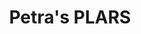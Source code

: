 ---
layout: default-nav
type: card
formsum:
sortorder: 1.0
appsused:
title: "Petra's PLARS"
level: 
brightspace: 
submission:
links:
video: 
downloads: "https://www.dropbox.com/s/cybs3ns0lfgyleh/petra-plar-files.zip?dl=1"
description: |
  This page includes all the assignments you need to do to prove your prior learning for level 1 Graphic Design courses.
details: |
  ## Courses Needing PLAR

  - DSN1560 Typography I
  - DSN1561 Graphic Design I
  - DSN1562 Computer Graphics I
  - DSN1674 Web Development I
  - DSN1694 Illustration I (Equivalent: DSN1697 Concept Sketching 1)

  ## Before You Begin

  You need to <a href="http://www.algonquincollege.com/plar/apply-for-plar/" alt:="Apply for a PLAR here." target="_blank">apply for a PLAR here</a>. You'll need to do it once for each course. You don't need to do the self-assessment form. Just upload an empty Word document. Read all the instrcutions at the PLAR web site.

  The charge is per course, $100.78 for a portfolio or an assignment.

  <div class="attentionbox achtung">
    Download support files from the link on the right.
  </div>

  ## DSN1560 Typography 1

  Please find support files in the downloads folder for this assignment. They include an assignment desicription, samples and a rubric.The Objectives of this final assignment are thus:

  - To understand how grids are used to structure information;
  - To learn to work with a grid without feeling too constrained;
  - To utilize a grid to highlight hierarchy and clarity;
  - Choosing appropriate type and copyfitting text;
  - To interpret an article visually and organize information using typeface distinction (appropriate typefaces and treament);
  - To put emphasis on typographic conceptual thinking;
  - To put into practice everything typographic we have learned to date.

  You are welcome to contact Andrea Emery if you have any project-specific questions. <a href="mailto:emerya@algonquincollege.com" alt:="Contact Andrea Emery via e-mail.">emerya@algonquincollege.com</a>.

  ### Submission

  Once you have completed the required work, submit a PDF to <a href="mailto:plar@algonquincollege.com" alt:="Submit your assignment to the PLAR office.">plar@algonquincollege.com</a>

  ## DSN1561 Graphic Design I

  Complete the Symbol Design assignment. Please make an appointment to see David Bromley for instructions.

  ### Submission

  Once you have completed the required work, submit a PDF to <a href="mailto:plar@algonquincollege.com" alt:="Submit your assignment to the PLAR office.">plar@algonquincollege.com</a>

  ## DSN1562 Computer Graphics I

  Please complete the <a href="https://cg.algonquindesign.ca/topics/vw-layout.html" alt:="Complete the Volkswagen page layout assignment" target="_blank">page layout assignment described here</a>.

  ### Submission

  Once you have completed the required work, submit a PDF to <a href="mailto:plar@algonquincollege.com" alt:="Submit your assignment to the PLAR office.">plar@algonquincollege.com</a>

  ## DSN1674 Web Dev 1

  Complete the <a href="https://learn-the-web.algonquindesign.ca/courses/web-dev-1/week-15/#confectionery-website-prototype" alt:="Complete this web site." target="_blank">Confectionery Web Site Prototype</a>.

  You are welcome to contact Thomas Bradley if you have any project-specific questions. <a href="mailto:bradlet@algonquincollege.com" alt:="Contact Thomas Bradley via e-mail.">bradlet@algonquincollege.com</a>.

  ### Submission

  Once you have completed the required work, submit a URL to the web site you built to <a href="mailto:plar@algonquincollege.com" alt:="Submit your assignment to the PLAR office.">plar@algonquincollege.com</a>


  ## DSN1697 Concept Sketching 1

  This course is a compilation of 15 weeks of sketching assignments in a sketchbook that reflect the scope and range of drawing. There is no final assignment other than a sketchbook filled with observational and imaginative drawings that are design based. Your task is the following:

  - Minimum 30 sketches/drawings to be assessed;
  - Sketches/drawings should be loose and thumbnail like and can be from past project sketches/ideation but not actual assignments;
  - Sketches should show variety of mediums used (ie., pencil, pen, watercolour) and must be hand made (not computer generated);
  - Sketches can be any size and should show a variety of subject matter (people, objects, landscape, layouts, imaginative).
  - If you have a sketchbook for reviewing, even better!

  The overall objectives are thus:
  - Show the ability to sketch and work out ideas/ideate;
  - Show the use of different materials/tools to create drawings;
  - Focus is on making marks, drawing, experimenting and not thriving for perfection;
  - Show thinking process, layout, ideation.

  You are welcome to contact Andrea Emery if you have any project-specific questions. <a href="mailto:emerya@algonquincollege.com" alt:="Contact Andrea Emery via e-mail.">emerya@algonquincollege.com</a>.

  ### Submission

  Once you have completed the required work, show your sketch book to Andrea Emery for aproval.
---